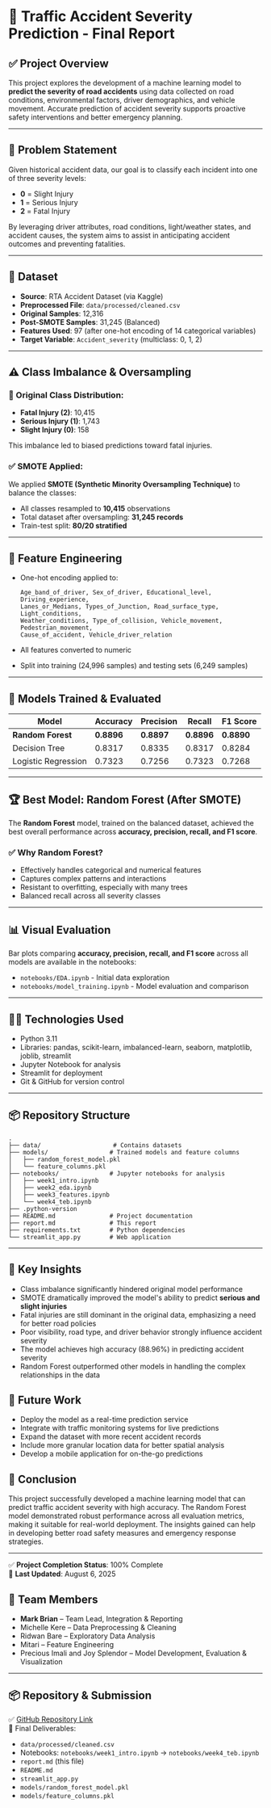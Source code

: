 # 📝 Traffic Accident Severity Prediction - Final Report

## ✅ Project Overview

This project explores the development of a machine learning model to **predict the severity of road accidents** using data collected on road conditions, environmental factors, driver demographics, and vehicle movement. Accurate prediction of accident severity supports proactive safety interventions and better emergency planning.

---

## 🎯 Problem Statement

Given historical accident data, our goal is to classify each incident into one of three severity levels:

- **0** = Slight Injury
- **1** = Serious Injury
- **2** = Fatal Injury

By leveraging driver attributes, road conditions, light/weather states, and accident causes, the system aims to assist in anticipating accident outcomes and preventing fatalities.

---

## 📂 Dataset

- **Source**: RTA Accident Dataset (via Kaggle)
- **Preprocessed File**: `data/processed/cleaned.csv`
- **Original Samples**: 12,316
- **Post-SMOTE Samples**: 31,245 (Balanced)
- **Features Used**: 97 (after one-hot encoding of 14 categorical variables)
- **Target Variable**: `Accident_severity` (multiclass: 0, 1, 2)

---

## ⚠️ Class Imbalance & Oversampling

### 🎯 Original Class Distribution:

- **Fatal Injury (2)**: 10,415
- **Serious Injury (1)**: 1,743
- **Slight Injury (0)**: 158

This imbalance led to biased predictions toward fatal injuries.

### ✅ SMOTE Applied:

We applied **SMOTE (Synthetic Minority Oversampling Technique)** to balance the classes:

- All classes resampled to **10,415** observations
- Total dataset after oversampling: **31,245 records**
- Train-test split: **80/20 stratified**

---

## 🔧 Feature Engineering

- One-hot encoding applied to:

  ```
  Age_band_of_driver, Sex_of_driver, Educational_level, Driving_experience,
  Lanes_or_Medians, Types_of_Junction, Road_surface_type, Light_conditions,
  Weather_conditions, Type_of_collision, Vehicle_movement, Pedestrian_movement,
  Cause_of_accident, Vehicle_driver_relation
  ```

- All features converted to numeric
- Split into training (24,996 samples) and testing sets (6,249 samples)

---

## 🧠 Models Trained & Evaluated

| Model               | Accuracy   | Precision  | Recall     | F1 Score   |
| ------------------- | ---------- | ---------- | ---------- | ---------- |
| **Random Forest**   | **0.8896** | **0.8897** | **0.8896** | **0.8890** |
| Decision Tree       | 0.8317     | 0.8335     | 0.8317     | 0.8284     |
| Logistic Regression | 0.7323     | 0.7256     | 0.7323     | 0.7268     |

---

## 🏆 Best Model: **Random Forest (After SMOTE)**

The **Random Forest** model, trained on the balanced dataset, achieved the best overall performance across **accuracy, precision, recall, and F1 score**.

### ✅ Why Random Forest?

- Effectively handles categorical and numerical features
- Captures complex patterns and interactions
- Resistant to overfitting, especially with many trees
- Balanced recall across all severity classes

---

## 📊 Visual Evaluation

Bar plots comparing **accuracy, precision, recall, and F1 score** across all models are available in the notebooks:

- `notebooks/EDA.ipynb` - Initial data exploration
- `notebooks/model_training.ipynb` - Model evaluation and comparison

---

## 👨‍💻 Technologies Used

- Python 3.11
- Libraries: pandas, scikit-learn, imbalanced-learn, seaborn, matplotlib, joblib, streamlit
- Jupyter Notebook for analysis
- Streamlit for deployment
- Git & GitHub for version control

---

## 📦 Repository Structure

```
.
├── data/                    # Contains datasets
├── models/                 # Trained models and feature columns
│   ├── random_forest_model.pkl
│   └── feature_columns.pkl
├── notebooks/              # Jupyter notebooks for analysis
│   ├── week1_intro.ipynb
│   ├── week2_eda.ipynb
│   ├── week3_features.ipynb
│   └── week4_teb.ipynb
├── .python-version
├── README.md               # Project documentation
├── report.md               # This report
├── requirements.txt        # Python dependencies
└── streamlit_app.py        # Web application
```

---

## 📌 Key Insights

- Class imbalance significantly hindered original model performance
- SMOTE dramatically improved the model's ability to predict **serious and slight injuries**
- Fatal injuries are still dominant in the original data, emphasizing a need for better road policies
- Poor visibility, road type, and driver behavior strongly influence accident severity
- The model achieves high accuracy (88.96%) in predicting accident severity
- Random Forest outperformed other models in handling the complex relationships in the data

## 🚀 Future Work

- Deploy the model as a real-time prediction service
- Integrate with traffic monitoring systems for live predictions
- Expand the dataset with more recent accident records
- Include more granular location data for better spatial analysis
- Develop a mobile application for on-the-go predictions

## 📝 Conclusion

This project successfully developed a machine learning model that can predict traffic accident severity with high accuracy. The Random Forest model demonstrated robust performance across all evaluation metrics, making it suitable for real-world deployment. The insights gained can help in developing better road safety measures and emergency response strategies.

---

✅ **Project Completion Status**: 100% Complete  
📅 **Last Updated**: August 6, 2025

## 👥 Team Members

- **Mark Brian** – Team Lead, Integration & Reporting
- Michelle Kere – Data Preprocessing & Cleaning
- Ridwan Bare – Exploratory Data Analysis
- Mitari – Feature Engineering
- Precious Imali and Joy Splendor – Model Development, Evaluation & Visualization

---

## 📦 Repository & Submission

✅ [GitHub Repository Link](https://github.com/Markbkiunga/traffic-accident-severity-prediction)  
📎 Final Deliverables:

- `data/processed/cleaned.csv`
- Notebooks: `notebooks/week1_intro.ipynb` → `notebooks/week4_teb.ipynb`
- `report.md` (this file)
- `README.md`
- `streamlit_app.py`
- `models/random_forest_model.pkl`
- `models/feature_columns.pkl`
